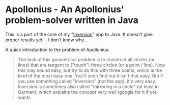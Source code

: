 # Apollonius - An Apollonius' problem-solver written in Java

This is a port of the core of my "[Inversion]" app to Java.
It doesn't give proper results yet. - I don't know why...

A quick introduction to the problem of Apollonius:
> The task of this geometrical problem is to construct all circles (or lines) that are tangent to ("touch") three circles (or a point / line).
Now this may sound easy, but try to do this with three points, which is the kind of the most easy one. You'll soon find out it isn't that easy. But if you use something called "inversion" (not the app), it's very easy. Inversion is sometimes also called "mirroring in a circle" (at least in German), which explains the concept very well (google for it if you want).

[Inversion]: http://rand1-365.blogspot.com/search/label/Inversion